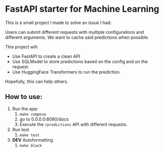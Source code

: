 # FastAPI starter for Machine Learning

This is a small project I made to solve an issue I had:

Users can submit different requests with multiple configurations and different arguments.
We want to cache said predictions when possible.

This project will:
* Use FastAPI to create a clean API
* Use SQLModel to store predictions based on the config and on the request.
* Use HuggingFace Transformers to run the prediction.

Hopefully, this can help others.

## How to use:

1. Run the app:
   1. `make compose`
   2. go to 0.0.0.0:8080/docs
   3. Execute the `/predictions` API with different requests.
2. Run test
   1. `make test`
3. **DEV** Autoformatting
   1. `make black`



